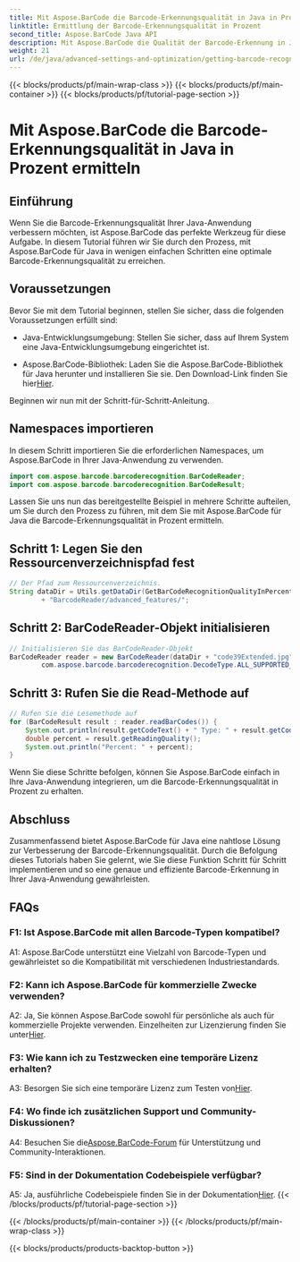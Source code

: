 ```yaml
---
title: Mit Aspose.BarCode die Barcode-Erkennungsqualität in Java in Prozent ermitteln
linktitle: Ermittlung der Barcode-Erkennungsqualität in Prozent
second_title: Aspose.BarCode Java API
description: Mit Aspose.BarCode die Qualität der Barcode-Erkennung in Java erreichen. Befolgen Sie unsere Schritt-für-Schritt-Anleitung für optimale Ergebnisse.
weight: 21
url: /de/java/advanced-settings-and-optimization/getting-barcode-recognition-quality-percent/
---
```


{{< blocks/products/pf/main-wrap-class >}}
{{< blocks/products/pf/main-container >}}
{{< blocks/products/pf/tutorial-page-section >}}

# Mit Aspose.BarCode die Barcode-Erkennungsqualität in Java in Prozent ermitteln

## Einführung

Wenn Sie die Barcode-Erkennungsqualität Ihrer Java-Anwendung verbessern möchten, ist Aspose.BarCode das perfekte Werkzeug für diese Aufgabe. In diesem Tutorial führen wir Sie durch den Prozess, mit Aspose.BarCode für Java in wenigen einfachen Schritten eine optimale Barcode-Erkennungsqualität zu erreichen.

## Voraussetzungen

Bevor Sie mit dem Tutorial beginnen, stellen Sie sicher, dass die folgenden Voraussetzungen erfüllt sind:

- Java-Entwicklungsumgebung: Stellen Sie sicher, dass auf Ihrem System eine Java-Entwicklungsumgebung eingerichtet ist.

-  Aspose.BarCode-Bibliothek: Laden Sie die Aspose.BarCode-Bibliothek für Java herunter und installieren Sie sie. Den Download-Link finden Sie hier[Hier](https://releases.aspose.com/barcode/java/).

Beginnen wir nun mit der Schritt-für-Schritt-Anleitung.

## Namespaces importieren

In diesem Schritt importieren Sie die erforderlichen Namespaces, um Aspose.BarCode in Ihrer Java-Anwendung zu verwenden.

```java
import com.aspose.barcode.barcoderecognition.BarCodeReader;
import com.aspose.barcode.barcoderecognition.BarCodeResult;


```

Lassen Sie uns nun das bereitgestellte Beispiel in mehrere Schritte aufteilen, um Sie durch den Prozess zu führen, mit dem Sie mit Aspose.BarCode für Java die Barcode-Erkennungsqualität in Prozent ermitteln.

## Schritt 1: Legen Sie den Ressourcenverzeichnispfad fest

```java
// Der Pfad zum Ressourcenverzeichnis.
String dataDir = Utils.getDataDir(GetBarCodeRecognitionQualityInPercent.class)
		+ "BarcodeReader/advanced_features/";
```

## Schritt 2: BarCodeReader-Objekt initialisieren

```java
// Initialisieren Sie das BarCodeReader-Objekt
BarCodeReader reader = new BarCodeReader(dataDir + "code39Extended.jpg",
		com.aspose.barcode.barcoderecognition.DecodeType.ALL_SUPPORTED_TYPES);
```

## Schritt 3: Rufen Sie die Read-Methode auf

```java
// Rufen Sie die Lesemethode auf
for (BarCodeResult result : reader.readBarCodes()) {
	System.out.println(result.getCodeText() + " Type: " + result.getCodeType());
	double percent = result.getReadingQuality();
	System.out.println("Percent: " + percent);
}
```

Wenn Sie diese Schritte befolgen, können Sie Aspose.BarCode einfach in Ihre Java-Anwendung integrieren, um die Barcode-Erkennungsqualität in Prozent zu erhalten.

## Abschluss

Zusammenfassend bietet Aspose.BarCode für Java eine nahtlose Lösung zur Verbesserung der Barcode-Erkennungsqualität. Durch die Befolgung dieses Tutorials haben Sie gelernt, wie Sie diese Funktion Schritt für Schritt implementieren und so eine genaue und effiziente Barcode-Erkennung in Ihrer Java-Anwendung gewährleisten.

## FAQs

### F1: Ist Aspose.BarCode mit allen Barcode-Typen kompatibel?

A1: Aspose.BarCode unterstützt eine Vielzahl von Barcode-Typen und gewährleistet so die Kompatibilität mit verschiedenen Industriestandards.

### F2: Kann ich Aspose.BarCode für kommerzielle Zwecke verwenden?

 A2: Ja, Sie können Aspose.BarCode sowohl für persönliche als auch für kommerzielle Projekte verwenden. Einzelheiten zur Lizenzierung finden Sie unter[Hier](https://purchase.aspose.com/buy).

### F3: Wie kann ich zu Testzwecken eine temporäre Lizenz erhalten?

A3: Besorgen Sie sich eine temporäre Lizenz zum Testen von[Hier](https://purchase.aspose.com/temporary-license/).

### F4: Wo finde ich zusätzlichen Support und Community-Diskussionen?

 A4: Besuchen Sie die[Aspose.BarCode-Forum](https://forum.aspose.com/c/barcode/13) für Unterstützung und Community-Interaktionen.

### F5: Sind in der Dokumentation Codebeispiele verfügbar?

 A5: Ja, ausführliche Codebeispiele finden Sie in der Dokumentation[Hier](https://reference.aspose.com/barcode/java/).
{{< /blocks/products/pf/tutorial-page-section >}}

{{< /blocks/products/pf/main-container >}}
{{< /blocks/products/pf/main-wrap-class >}}

{{< blocks/products/products-backtop-button >}}
